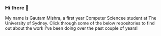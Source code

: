### Hi there 👋

My name is Gautam Mishra, a first year Computer Sciencee student at The University of Sydney. Click through some of the below repositories to find out about the work I've been doing over the past couple of years!

<!--
**gtmishr/gtmishr** is a ✨ _special_ ✨ repository because its `README.md` (this file) appears on your GitHub profile.

Here are some ideas to get you started:

- 🔭 I’m currently working on ...
- 🌱 I’m currently learning ...
- 👯 I’m looking to collaborate on ...
- 🤔 I’m looking for help with ...
- 💬 Ask me about ...
- 📫 How to reach me: ...
- 😄 Pronouns: ...
- ⚡ Fun fact: ...
-->
